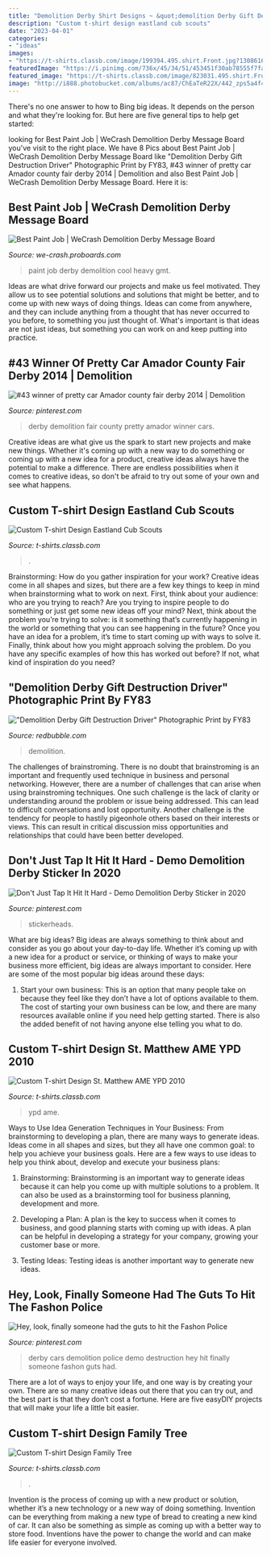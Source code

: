 ```yaml
---
title: "Demolition Derby Shirt Designs ~ &quot;demolition Derby Gift Destruction Driver&quot; Photographic Print By Fy83"
description: "Custom t-shirt design eastland cub scouts"
date: "2023-04-01"
categories:
- "ideas"
images:
- "https://t-shirts.classb.com/image/199394.495.shirt.Front.jpg?1308616932"
featuredImage: "https://i.pinimg.com/736x/45/34/51/453451f30ab78555f7fa70247ebccba1.jpg"
featured_image: "https://t-shirts.classb.com/image/823031.495.shirt.Front.jpg?1381326899"
image: "http://i888.photobucket.com/albums/ac87/ChEaTeR22X/442_zps5a4f41fe.jpg"
---
```



There's no one answer to how to Bing big ideas. It depends on the person and what they're looking for. But here are five general tips to help get started: 

	

		
looking for Best Paint Job | WeCrash Demolition Derby Message Board you've visit to the right place. We have 8 Pics about Best Paint Job | WeCrash Demolition Derby Message Board like &quot;Demolition Derby Gift Destruction Driver&quot; Photographic Print by FY83, #43 winner of pretty car Amador county fair derby 2014 | Demolition and also Best Paint Job | WeCrash Demolition Derby Message Board. Here it is:
		
    
## Best Paint Job | WeCrash Demolition Derby Message Board

<img loading=lazy src="http://i888.photobucket.com/albums/ac87/ChEaTeR22X/442_zps5a4f41fe.jpg" onerror="this.onerror=null;this.src='https://tse3.mm.bing.net/th?id=OIP.ycGVI5D5ykrCzUfhSq6CRQHaFj&amp;pid=15.1';" alt="Best Paint Job | WeCrash Demolition Derby Message Board">

_Source: we-crash.proboards.com_

>paint job derby demolition cool heavy gmt. 

	

Ideas are what drive forward our projects and make us feel motivated. They allow us to see potential solutions and solutions that might be better, and to come up with new ways of doing things. Ideas can come from anywhere, and they can include anything from a thought that has never occurred to you before, to something you just thought of. What's important is that ideas are not just ideas, but something you can work on and keep putting into practice.

    
## #43 Winner Of Pretty Car Amador County Fair Derby 2014 | Demolition

<img loading=lazy src="https://i.pinimg.com/originals/62/fd/b1/62fdb1f26e7f5140335031f516dafe9d.jpg" onerror="this.onerror=null;this.src='https://tse1.mm.bing.net/th?id=OIP.5h6Pvc0tBxwX_9vphz3omgHaJ4&amp;pid=15.1';" alt="#43 winner of pretty car Amador county fair derby 2014 | Demolition">

_Source: pinterest.com_

>derby demolition fair county pretty amador winner cars. 

	

Creative ideas are what give us the spark to start new projects and make new things. Whether it's coming up with a new way to do something or coming up with a new idea for a product, creative ideas always have the potential to make a difference. There are endless possibilities when it comes to creative ideas, so don't be afraid to try out some of your own and see what happens.

    
## Custom T-shirt Design Eastland Cub Scouts

<img loading=lazy src="https://t-shirts.classb.com/image/823031.495.shirt.Front.jpg?1381326899" onerror="this.onerror=null;this.src='https://tse1.mm.bing.net/th?id=OIP.e_KbYEhok43a8maKM8Y1bgHaG3&amp;pid=15.1';" alt="Custom T-shirt Design Eastland Cub Scouts">

_Source: t-shirts.classb.com_

>. 

	

Brainstorming: How do you gather inspiration for your work?
Creative ideas come in all shapes and sizes, but there are a few key things to keep in mind when brainstorming what to work on next. First, think about your audience: who are you trying to reach? Are you trying to inspire people to do something or just get some new ideas off your mind? Next, think about the problem you’re trying to solve: is it something that’s currently happening in the world or something that you can see happening in the future? Once you have an idea for a problem, it’s time to start coming up with ways to solve it. Finally, think about how you might approach solving the problem. Do you have any specific examples of how this has worked out before? If not, what kind of inspiration do you need?

    
## &quot;Demolition Derby Gift Destruction Driver&quot; Photographic Print By FY83

<img loading=lazy src="https://ih1.redbubble.net/image.913653878.3640/pp,504x498-pad,600x600,f8f8f8.jpg" onerror="this.onerror=null;this.src='https://tse2.mm.bing.net/th?id=OIP.mOGQMczl_5THt1G5BZAhVwHaHa&amp;pid=15.1';" alt="&quot;Demolition Derby Gift Destruction Driver&quot; Photographic Print by FY83">

_Source: redbubble.com_

>demolition. 

	

The challenges of brainstroming.
There is no doubt that brainstroming is an important and frequently used technique in business and personal networking. However, there are a number of challenges that can arise when using brainstroming techniques. One such challenge is the lack of clarity or understanding around the problem or issue being addressed. This can lead to difficult conversations and lost opportunity. Another challenge is the tendency for people to hastily pigeonhole others based on their interests or views. This can result in critical discussion miss opportunities and relationships that could have been better developed.

    
## Don&#039;t Just Tap It Hit It Hard - Demo Demolition Derby Sticker In 2020

<img loading=lazy src="https://i.pinimg.com/736x/45/34/51/453451f30ab78555f7fa70247ebccba1.jpg" onerror="this.onerror=null;this.src='https://tse2.mm.bing.net/th?id=OIP.Ods9RqJrDrAsxNFXs5PnhgAAAA&amp;pid=15.1';" alt="Don&#039;t Just Tap It Hit It Hard - Demo Demolition Derby Sticker in 2020">

_Source: pinterest.com_

>stickerheads. 

	

What are big ideas?
Big ideas are always something to think about and consider as you go about your day-to-day life. Whether it’s coming up with a new idea for a product or service, or thinking of ways to make your business more efficient, big ideas are always important to consider. Here are some of the most popular big ideas around these days:
1. Start your own business: This is an option that many people take on because they feel like they don’t have a lot of options available to them. The cost of starting your own business can be low, and there are many resources available online if you need help getting started. There is also the added benefit of not having anyone else telling you what to do.


    
## Custom T-shirt Design St. Matthew AME YPD 2010

<img loading=lazy src="https://t-shirts.classb.com/image/199394.495.shirt.Front.jpg?1308616932" onerror="this.onerror=null;this.src='https://tse3.mm.bing.net/th?id=OIP.bREkvtXK-wlKXoCLWZoYkAHaG3&amp;pid=15.1';" alt="Custom T-shirt Design St. Matthew AME YPD 2010">

_Source: t-shirts.classb.com_

>ypd ame. 

	

Ways to Use Idea Generation Techniques in Your Business: From brainstorming to developing a plan, there are many ways to generate ideas.
Ideas come in all shapes and sizes, but they all have one common goal: to help you achieve your business goals. Here are a few ways to use ideas to help you think about, develop and execute your business plans:
1. Brainstorming: Brainstorming is an important way to generate ideas because it can help you come up with multiple solutions to a problem. It can also be used as a brainstorming tool for business planning, development and more.

2. Developing a Plan: A plan is the key to success when it comes to business, and good planning starts with coming up with ideas. A plan can be helpful in developing a strategy for your company, growing your customer base or more.

3. Testing Ideas: Testing ideas is another important way to generate new ideas.

    
## Hey, Look, Finally Someone Had The Guts To Hit The Fashon Police

<img loading=lazy src="https://i.pinimg.com/736x/85/40/f1/8540f1af1d2fe031aa68bf8457ac1f38--demolition-derby-derby-cars.jpg" onerror="this.onerror=null;this.src='https://tse4.mm.bing.net/th?id=OIP.r5TfLP3eOsZiwtPsLBSOiwHaFj&amp;pid=15.1';" alt="Hey, look, finally someone had the guts to hit the Fashon Police">

_Source: pinterest.com_

>derby cars demolition police demo destruction hey hit finally someone fashon guts had. 

	

There are a lot of ways to enjoy your life, and one way is by creating your own. There are so many creative ideas out there that you can try out, and the best part is that they don’t cost a fortune. Here are five easyDIY projects that will make your life a little bit easier.

    
## Custom T-shirt Design Family Tree

<img loading=lazy src="https://t-shirts.classb.com/image/210360.495.shirt.Front.jpg?1271430895" onerror="this.onerror=null;this.src='https://tse1.mm.bing.net/th?id=OIP.QbMug1qVO396oSV2Ln-0PQHaG3&amp;pid=15.1';" alt="Custom T-shirt Design Family Tree">

_Source: t-shirts.classb.com_

>. 

	

Invention is the process of coming up with a new product or solution, whether it’s a new technology or a new way of doing something. Invention can be everything from making a new type of bread to creating a new kind of car. It can also be something as simple as coming up with a better way to store food. Inventions have the power to change the world and can make life easier for everyone involved.


